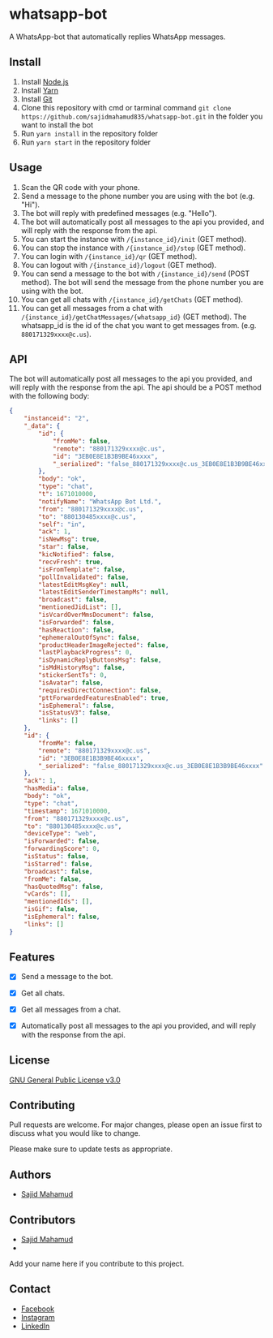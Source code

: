 # whatsapp-bot
A WhatsApp-bot that automatically replies WhatsApp messages.

## Install
1. Install [Node.js](https://nodejs.org/en/download/)
2. Install [Yarn](https://yarnpkg.com/en/docs/install)
3. Install [Git](https://git-scm.com/downloads)
4. Clone this repository with cmd or tarminal command ```git clone https://github.com/sajidmahamud835/whatsapp-bot.git``` in the folder you want to install the bot
5. Run `yarn install` in the repository folder
6. Run `yarn start` in the repository folder

## Usage
1. Scan the QR code with your phone.
2. Send a message to the phone number you are using with the bot (e.g. "Hi").
3. The bot will reply with predefined messages (e.g. "Hello").
4. The bot will automatically post all messages to the api you provided, and will reply with the response from the api.
5. You can start the instance with ``/{instance_id}/init`` (GET method).
6. You can stop the instance with ``/{instance_id}/stop`` (GET method).
7. You can login with ``/{instance_id}/qr`` (GET method).
8. You can logout with ``/{instance_id}/logout`` (GET method).
9. You can send a message to the bot with ``/{instance_id}/send`` (POST method). The bot will send the message from the phone number you are using with the bot.
10. You can get all chats with ``/{instance_id}/getChats`` (GET method).
11. You can get all messages from a chat with ``/{instance_id}/getChatMessages/{whatsapp_id}`` (GET method). The whatsapp_id is the id of the chat you want to get messages from. (e.g. `880171329xxxx@c.us`).

## API
The bot will automatically post all messages to the api you provided, and will reply with the response from the api. The api should be a POST method with the following body:
```json
{
    "instanceid": "2",
    "_data": {
        "id": {
            "fromMe": false,
            "remote": "880171329xxxx@c.us",
            "id": "3EB0E8E1B3B9BE46xxxx",
            "_serialized": "false_880171329xxxx@c.us_3EB0E8E1B3B9BE46xxxx"
        },
        "body": "ok",
        "type": "chat",
        "t": 1671010000,
        "notifyName": "WhatsApp Bot Ltd.",
        "from": "880171329xxxx@c.us",
        "to": "880130485xxxx@c.us",
        "self": "in",
        "ack": 1,
        "isNewMsg": true,
        "star": false,
        "kicNotified": false,
        "recvFresh": true,
        "isFromTemplate": false,
        "pollInvalidated": false,
        "latestEditMsgKey": null,
        "latestEditSenderTimestampMs": null,
        "broadcast": false,
        "mentionedJidList": [],
        "isVcardOverMmsDocument": false,
        "isForwarded": false,
        "hasReaction": false,
        "ephemeralOutOfSync": false,
        "productHeaderImageRejected": false,
        "lastPlaybackProgress": 0,
        "isDynamicReplyButtonsMsg": false,
        "isMdHistoryMsg": false,
        "stickerSentTs": 0,
        "isAvatar": false,
        "requiresDirectConnection": false,
        "pttForwardedFeaturesEnabled": true,
        "isEphemeral": false,
        "isStatusV3": false,
        "links": []
    },
    "id": {
        "fromMe": false,
        "remote": "880171329xxxx@c.us",
        "id": "3EB0E8E1B3B9BE46xxxx",
        "_serialized": "false_880171329xxxx@c.us_3EB0E8E1B3B9BE46xxxx"
    },
    "ack": 1,
    "hasMedia": false,
    "body": "ok",
    "type": "chat",
    "timestamp": 1671010000,
    "from": "880171329xxxx@c.us",
    "to": "880130485xxxx@c.us",
    "deviceType": "web",
    "isForwarded": false,
    "forwardingScore": 0,
    "isStatus": false,
    "isStarred": false,
    "broadcast": false,
    "fromMe": false,
    "hasQuotedMsg": false,
    "vCards": [],
    "mentionedIds": [],
    "isGif": false,
    "isEphemeral": false,
    "links": []
}
```

## Features
- [x] Send a message to the bot.
- [x] Get all chats.
- [x] Get all messages from a chat.
- [x] Automatically post all messages to the api you provided, and will reply with the response from the api.


## License
[GNU General Public License v3.0](https://choosealicense.com/licenses/gpl-3.0/)

## Contributing
Pull requests are welcome. For major changes, please open an issue first to discuss what you would like to change.

Please make sure to update tests as appropriate.

## Authors
- [Sajid Mahamud](https://github.com/sajidmahamud835)

## Contributors
- [Sajid Mahamud](https://github.com/sajidmahamud835)
- 
Add your name here if you contribute to this project.

## Contact
- [Facebook](https://www.facebook.com/sajidbzs)
- [Instagram](https://www.instagram.com/sajidmahamud835)
- [LinkedIn](https://www.linkedin.com/in/sajidmahamud835)